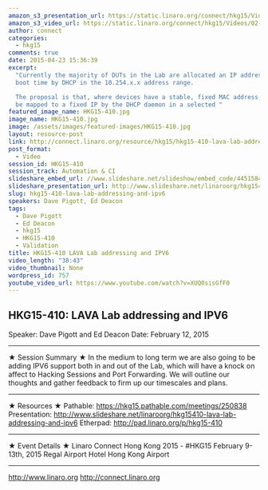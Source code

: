 ```yaml
---
amazon_s3_presentation_url: https://static.linaro.org/connect/hkg15/Videos/02-12-Thursday/HKG15-410.pdf
amazon_s3_video_url: https://static.linaro.org/connect/hkg15/Videos/02-12-Thursday/HKG15-410%20LAVA%20Lab%20addressing%20and%20IPV6.mp4
author: connect
categories:
  - hkg15
comments: true
date: 2015-04-23 15:36:39
excerpt:
  "Currently the majority of DUTs in the Lab are allocated an IP address at
  boot time by DHCP in the 10.254.x.x address range.

  The proposal is that, where devices have a stable, fixed MAC address, they should
  be mapped to a fixed IP by the DHCP daemon in a selected "
featured_image_name: HKG15-410.jpg
image_name: HKG15-410.jpg
image: /assets/images/featured-images/HKG15-410.jpg
layout: resource-post
link: http://connect.linaro.org/resource/hkg15/hkg15-410-lava-lab-addressing-and-ipv6/
post_format:
  - Video
session_id: HKG15-410
session_track: Automation & CI
slideshare_embed_url: //www.slideshare.net/slideshow/embed_code/44515843
slideshare_presentation_url: http://www.slideshare.net/linaroorg/hkg15410-lava-lab-addressing-and-ipv6
slug: hkg15-410-lava-lab-addressing-and-ipv6
speakers: Dave Pigott, Ed Deacon
tags:
  - Dave Pigott
  - Ed Deacon
  - hkg15
  - HKG15-410
  - Validation
title: HKG15-410 LAVA Lab addressing and IPV6
video_length: "38:43"
video_thumbnail: None
wordpress_id: 757
youtube_video_url: https://www.youtube.com/watch?v=XUQ0sisGfF0
---
```


## HKG15-410: LAVA Lab addressing and IPV6

Speaker: Dave Pigott and Ed Deacon
Date: February 12, 2015

---

★ Session Summary ★
In the medium to long term we are also going to be adding IPV6 support both in and out of the Lab, which will have a knock on affect to Hacking Sessions and Port Forwarding. We will outline our thoughts and gather feedback to firm up our timescales and plans.

---

★ Resources ★
Pathable: https://hkg15.pathable.com/meetings/250838
Presentation: http://www.slideshare.net/linaroorg/hkg15410-lava-lab-addressing-and-ipv6
Etherpad: http://pad.linaro.org/p/hkg15-410

---

★ Event Details ★
Linaro Connect Hong Kong 2015 - #HKG15
February 9-13th, 2015
Regal Airport Hotel Hong Kong Airport

---

http://www.linaro.org
http://connect.linaro.org
